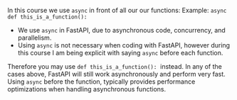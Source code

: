 
In this course we use `async` in front of all our our functions:
Example: `async def this_is_a_function():`  
-   We use `async` in FastAPI, due to asynchronous code, concurrency, and parallelism.
-   Using `async` is not necessary when coding with FastAPI, however during this course I am being explicit with saying `async` before each function.

Therefore you may use `def this_is_a_function():`  instead.
In any of the cases above, FastAPI will still work asynchronously and perform very fast.
Using `async` before the function, typically provides performance optimizations when handling asynchronous functions.